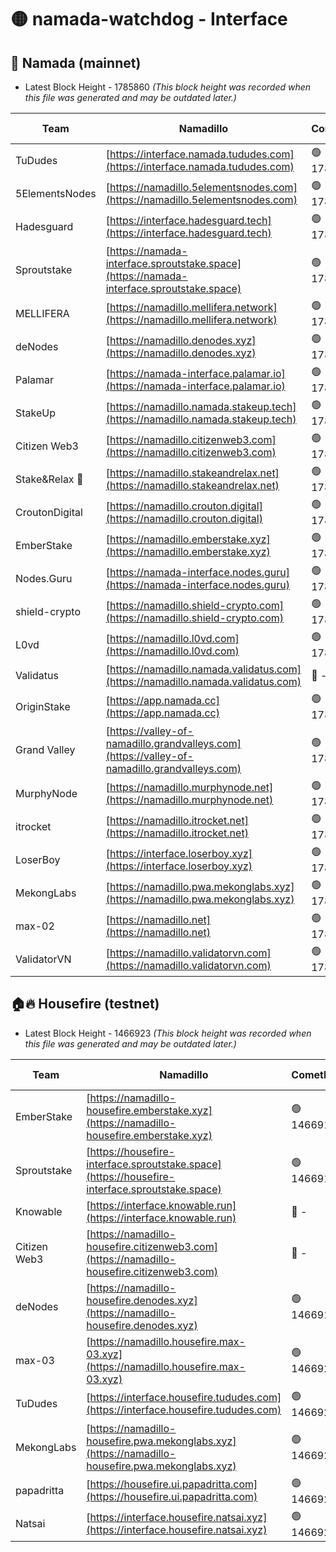 # 🟡 namada-watchdog - Interface

## 🚀 Namada (mainnet)
- Latest Block Height - 1785860 *(This block height was recorded when this file was generated and may be outdated later.)*

| Team | Namadillo | CometBFT | Indexer | MASP Indexer |
|-|-|-|-|-|
| TuDudes | [https://interface.namada.tududes.com](https://interface.namada.tududes.com) | 🟢 1785837 | 🟢 1785836 | 🟢 1785837 |
| 5ElementsNodes | [https://namadillo.5elementsnodes.com](https://namadillo.5elementsnodes.com) | 🟢 1785837 | 🟢 1785837 | 🟢 1785837 |
| Hadesguard | [https://interface.hadesguard.tech](https://interface.hadesguard.tech) | 🟢 1785838 | 🟢 1785838 | 🟢 1785838 |
| Sproutstake | [https://namada-interface.sproutstake.space](https://namada-interface.sproutstake.space) | 🟢 1785839 | 🟢 1785839 | 🟢 1785839 |
| MELLIFERA | [https://namadillo.mellifera.network](https://namadillo.mellifera.network) | 🟢 1785840 | 🟢 1785840 | 🟢 1785840 |
| deNodes | [https://namadillo.denodes.xyz](https://namadillo.denodes.xyz) | 🟢 1785841 | 🟢 1785841 | 🟢 1785841 |
| Palamar | [https://namada-interface.palamar.io](https://namada-interface.palamar.io) | 🟢 1785842 | 🟢 1785842 | 🟢 1785842 |
| StakeUp | [https://namadillo.namada.stakeup.tech](https://namadillo.namada.stakeup.tech) | 🟢 1785842 | 🟢 1785842 | 🟢 1785842 |
| Citizen Web3 | [https://namadillo.citizenweb3.com](https://namadillo.citizenweb3.com) | 🟢 1785843 | 🟢 1785843 | 🟢 1785843 |
| Stake&Relax 🦥 | [https://namadillo.stakeandrelax.net](https://namadillo.stakeandrelax.net) | 🟢 1785844 | 🟢 1785844 | 🟢 1785844 |
| CroutonDigital | [https://namadillo.crouton.digital](https://namadillo.crouton.digital) | 🟢 1785845 | 🔴 1338918 | 🟢 1785845 |
| EmberStake | [https://namadillo.emberstake.xyz](https://namadillo.emberstake.xyz) | 🟢 1785846 | 🟢 1785846 | 🟢 1785846 |
| Nodes.Guru | [https://namada-interface.nodes.guru](https://namada-interface.nodes.guru) | 🟢 1785847 | 🟢 1785847 | 🟢 1785847 |
| shield-crypto | [https://namadillo.shield-crypto.com](https://namadillo.shield-crypto.com) | 🟢 1785848 | 🟢 1785848 | 🟢 1785848 |
| L0vd | [https://namadillo.l0vd.com](https://namadillo.l0vd.com) | 🟢 1785848 | 🟢 1785848 | 🟢 1785849 |
| Validatus | [https://namadillo.namada.validatus.com](https://namadillo.namada.validatus.com) | 🔴 - | 🔴 - | 🔴 - |
| OriginStake | [https://app.namada.cc](https://app.namada.cc) | 🟢 1785855 | 🟢 1785855 | 🟢 1785855 |
| Grand Valley | [https://valley-of-namadillo.grandvalleys.com](https://valley-of-namadillo.grandvalleys.com) | 🟢 1785855 | 🟢 1785855 | 🟢 1785855 |
| MurphyNode | [https://namadillo.murphynode.net](https://namadillo.murphynode.net) | 🟢 1785856 | 🟢 1785856 | 🔴 - |
| itrocket | [https://namadillo.itrocket.net](https://namadillo.itrocket.net) | 🟢 1785857 | 🟢 1785857 | 🔴 1687505 |
| LoserBoy | [https://interface.loserboy.xyz](https://interface.loserboy.xyz) | 🟢 1785858 | 🟢 1785858 | 🔴 - |
| MekongLabs | [https://namadillo.pwa.mekonglabs.xyz](https://namadillo.pwa.mekonglabs.xyz) | 🟢 1785859 | 🟢 1785859 | 🟢 1785859 |
| max-02 | [https://namadillo.net](https://namadillo.net) | 🟢 1785860 | 🟢 1785860 | 🟢 1785860 |
| ValidatorVN | [https://namadillo.validatorvn.com](https://namadillo.validatorvn.com) | 🟢 1785860 | 🟢 1785860 | 🟢 1785860 |

## 🏠🔥 Housefire (testnet)
- Latest Block Height - 1466923 *(This block height was recorded when this file was generated and may be outdated later.)*

| Team | Namadillo | CometBFT | Indexer | MASP Indexer |
|-|-|-|-|-|
| EmberStake | [https://namadillo-housefire.emberstake.xyz](https://namadillo-housefire.emberstake.xyz) | 🟢 1466913 | 🟢 1466913 | 🔴 - |
| Sproutstake | [https://housefire-interface.sproutstake.space](https://housefire-interface.sproutstake.space) | 🟢 1466915 | 🟢 1466915 | 🟢 1466915 |
| Knowable | [https://interface.knowable.run](https://interface.knowable.run) | 🔴 - | 🔴 - | 🔴 - |
| Citizen Web3 | [https://namadillo-housefire.citizenweb3.com](https://namadillo-housefire.citizenweb3.com) | 🔴 - | 🔴 - | 🔴 - |
| deNodes | [https://namadillo-housefire.denodes.xyz](https://namadillo-housefire.denodes.xyz) | 🟢 1466919 | 🟢 1466919 | 🟢 1466919 |
| max-03 | [https://namadillo.housefire.max-03.xyz](https://namadillo.housefire.max-03.xyz) | 🟢 1466920 | 🟢 1466919 | 🟢 1466920 |
| TuDudes | [https://interface.housefire.tududes.com](https://interface.housefire.tududes.com) | 🟢 1466920 | 🟢 1466920 | 🟢 1466920 |
| MekongLabs | [https://namadillo-housefire.pwa.mekonglabs.xyz](https://namadillo-housefire.pwa.mekonglabs.xyz) | 🟢 1466920 | 🟢 1466920 | 🔴 - |
| papadritta | [https://housefire.ui.papadritta.com](https://housefire.ui.papadritta.com) | 🟢 1466923 | 🟢 1466923 | 🟢 1466922 |
| Natsai | [https://interface.housefire.natsai.xyz](https://interface.housefire.natsai.xyz) | 🟢 1466923 | 🟢 1466923 | 🟢 1466923 |

